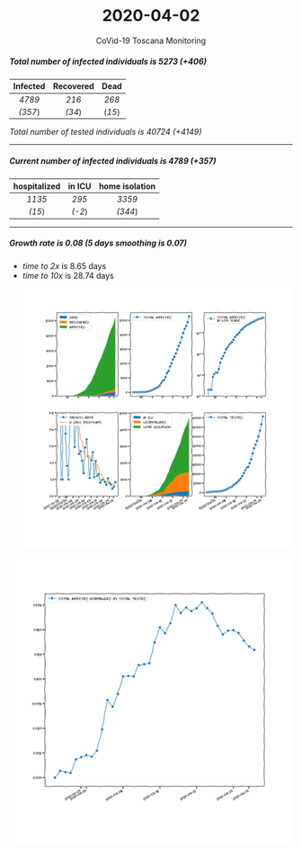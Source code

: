 <div align='center'>

# 2020-04-02
CoVid-19 Toscana Monitoring
</div>

##### Total number of infected individuals is 5273 (+406)
Infected | Recovered | Dead
:---: | :---: | :---:
*4789* | *216* | *268*
*(357*) | *(34*) | (*15*)

*Total number of tested individuals is 40724 (+4149)*
***
##### Current number of infected individuals is 4789 (+357)
hospitalized | in ICU | home isolation
:---: | :---: | :---:
*1135* |*295* |*3359*
*(15*) |*(-2*) |*(344*)
***
##### Growth rate is 0.08 (5 days smoothing is 0.07)
- *time to 2x* is 8.65 days
- *time to 10x* is 28.74 days
![stats][stats]

![infected_normalized][infected_normalized]

[stats]: stats_Toscana.png
[infected_normalized]: infected_normalized_Toscana.png
